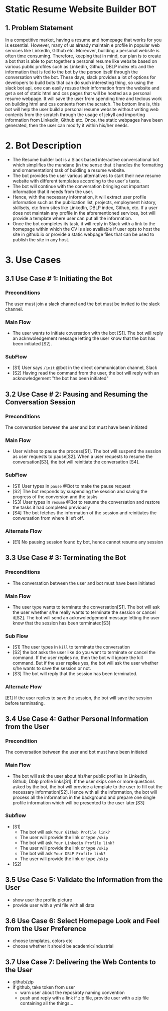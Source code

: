 # Static Resume Website Builder BOT
## 1. Problem Statement
In a competitive market, having a resume and homepage that works for you is essential. However, many of us already maintain e profile in popular web services like LinkedIn, Github etc. Moreover, building a personal website is often time consuming. Therefore, keeping that in mind, our plan is to create a bot that is able to put together a personal resume like website based on various public profiles such as LinkedIn, Github, DBLP index etc and the information that is fed to the bot by the person itself through the conversation with the bot. These days, slack provides a lot of options for developers to build bots that can do such interesting thing, so using the slack bot api, one can easily resuse their information from the website and get a set of static html and css pages that will be hosted as a personal resume webpage. It will save the user from spending time and tedious work on building html and css contents from the scratch. The bottom line is, this bot will help the user build a personal resume website without writing web contents from the scratch through the usage of jekyll and importing information from Linkedin, Github etc. Once, the static webpages have been generated, then the user can modify it within his/her needs. 

# 2. Bot Description
-   The Resume builder bot is a Slack based interactive conversational bot which simplifies the mundane (in the sense that it handles the formatting and ornamentation) task of buidling a resume website.  
-   The bot provides the user various alternatives to start their new resume website with different templates according to the user's taste. 
-   The bot will continue with the conversation bringing out important information that it needs from the user.
- Hence, with the necessary information, it will extract user profile information such as the publication list, projects, employment history, skillsets, etc from sites like LinkedIn, DBLP index, Github, etc. If a user does not maintain any profile in the aforementioned services, bot will provide a template where user can put all the information. 
- Once the bot completes its task, it will reply in Slack with a link to the homepage within which the CV is also availiable if user opts to host the site in github.io or provide a static webpage files that can be used to publish the site in any host.

# 3. Use Cases
## 3.1 Use Case # 1: Initiating the Bot
### Preconditions
The user must join a slack channel and the bot must be invited to the slack channel. 

### Main Flow
- The user wants to initiate coversation with the bot [S1]. The bot will reply an acknwoledgement message letting the user know that the bot has been initiated [S2].

### SubFlow
- [S1] User says ```/init``` @bot in the direct communication channel, Slack
- [S2] Having read the command from the user, the bot will reply with an acknowledgement "the bot has been initiated"

## 3.2 Use Case # 2: Pausing and Resuming the Conversation Session
### Preconditions
The conversation between the user and bot must have been initiated

### Main Flow
- User wishes to pause the process[S1]. The bot will suspend the session as user requests to pause[S2]. When a user requests to resume the conversation[S3], the bot will reinitiate the conversation [S4].

### SubFlow
- [S1] User types in ````pause```` @Bot to make the pause request
- [S2] The bot responds by suspending the session and saving the progress of the conversion and the tasks
- [S3] User types in ````resume```` @Bot to resume the conversation and restore the tasks it had completed previously
- [S4] The bot fetches the information of the session and reinitiates the conversation from where it left off.

### Alternate Flow
- [E1] No pausing session found by bot, hence cannot resume any session
 
## 3.3 Use Case # 3: Terminating the Bot
### Preconditions
- The conversation between the user and bot must have been initiated

### Main Flow
- The user type wants to terminate the conversation[S1]. The bot will ask the user whether s/he really wants to terminate the session or cancel it[S2]. The bot will send an acknwoledgement message letting the user know that the session has been terminated[S3]

### Sub Flow
- [S1] The user types in ````kill```` to terminate the conversation
- [S2] the bot asks the user like do you want to terminate or cancel the command. If the user replies no, then the bot will ignore the kill command. But if the user replies yes, the bot will ask the user whether s/he wants to save the session or not.
- [S3] The bot will reply that the session has been terminated. 

### Alternate  Flow
[E1] If the user replies to save the session, the bot will save the session before terminating.

## 3.4 Use Case 4: Gather Personal Information from the User

### Precondition
The conversation between the user and bot must have been initiated

### Main Flow
- The bot will ask the user about his/her public profiles in Linkedin, Github, Dblp profile links[S1]. If the user skips one or more questions asked by the bot, the bot will provide a template to the user to fill out the necessary information[S2]. Hence with all the information, the bot will process all the information in the background and prepare one single profile information which will be presented to the user later.[S3]

### Subflow
- [S1]  
	- The bot will ask ```Your Github Profile link?```
	- The user will provide the link or type ```/skip```
	- The bot will ask ```Your Linkedin Profile link?```
	- The user will provide the link or type ```/skip```
	- The bot will ask ```Your DBLP Profile link?```
	- The user will provide the link or type ```/skip```
- [S2]


## 3.5 Use Case 5: Validate the Information from the User
- show user the profile picture
- provide user with a yml file with all data

## 3.6 Use Case 6: Select Homepage Look and Feel from the User Preference
- choose templates, colors etc
- choose whether it should be academic/industrial

## 3.7 Use Case 7: Delivering the Web Contents to the User
- github/zip
- if github, take token from user
    - warn user about the reposiroty naming convention
    - push and reply with a link
if zip file, provide user with a zip file containing all the things... 

